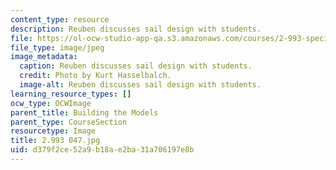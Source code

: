 ```yaml
---
content_type: resource
description: Reuben discusses sail design with students.
file: https://ol-ocw-studio-app-qa.s3.amazonaws.com/courses/2-993-special-topics-in-mechanical-engineering-the-art-and-science-of-boat-design-january-iap-2007/d379f2ce52a9b18ae2ba31a706197e8b_2993047.jpg
file_type: image/jpeg
image_metadata:
  caption: Reuben discusses sail design with students.
  credit: Photo by Kurt Hasselbalch.
  image-alt: Reuben discusses sail design with students.
learning_resource_types: []
ocw_type: OCWImage
parent_title: Building the Models
parent_type: CourseSection
resourcetype: Image
title: 2.993 047.jpg
uid: d379f2ce-52a9-b18a-e2ba-31a706197e8b
---
```

